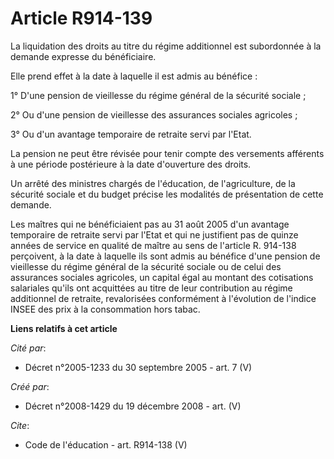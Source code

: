 # Article R914-139

La liquidation des droits au titre du régime additionnel est subordonnée à la demande expresse du bénéficiaire. 

Elle prend effet à la date à laquelle il est admis au bénéfice : 

1° D'une pension de vieillesse du régime général de la sécurité sociale ; 

2° Ou d'une pension de vieillesse des assurances sociales agricoles ; 

3° Ou d'un avantage temporaire de retraite servi par l'Etat. 

La pension ne peut être révisée pour tenir compte des versements afférents à une période postérieure à la date d'ouverture
des droits. 

Un arrêté des ministres chargés de l'éducation, de l'agriculture, de la sécurité sociale et du budget précise les modalités
de présentation de cette demande. 

Les maîtres qui ne bénéficiaient pas au 31 août 2005 d'un avantage temporaire de retraite servi par l'Etat et qui ne
justifient pas de quinze années de service en qualité de maître au sens de l'article R. 914-138 perçoivent, à la date à
laquelle ils sont admis au bénéfice d'une pension de vieillesse du régime général de la sécurité sociale ou de celui des
assurances sociales agricoles, un capital égal au montant des cotisations salariales qu'ils ont acquittées au titre de leur
contribution au régime additionnel de retraite, revalorisées conformément à l'évolution de l'indice INSEE des prix à la
consommation hors tabac.

**Liens relatifs à cet article**

_Cité par_:

  - Décret n°2005-1233 du 30 septembre 2005 - art. 7 (V)

_Créé par_:

  - Décret n°2008-1429 du 19 décembre 2008 - art. (V)

_Cite_:

  - Code de l'éducation - art. R914-138 (V)
